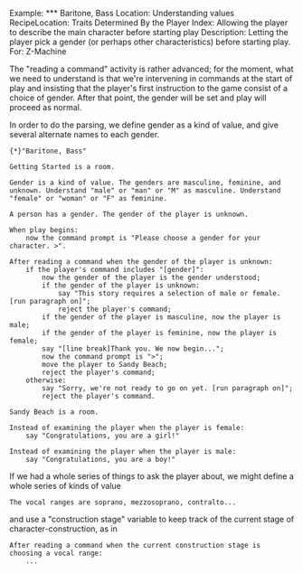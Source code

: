 Example: *** Baritone, Bass
Location: Understanding values
RecipeLocation: Traits Determined By the Player
Index: Allowing the player to describe the main character before starting play
Description: Letting the player pick a gender (or perhaps other characteristics) before starting play.
For: Z-Machine

  
The "reading a command" activity is rather advanced; for the moment, what we need to understand is that we're intervening in commands at the start of play and insisting that the player's first instruction to the game consist of a choice of gender. After that point, the gender will be set and play will proceed as normal.

  
In order to do the parsing, we define gender as a kind of value, and give several alternate names to each gender.

  

``` inform7
{*}"Baritone, Bass"

Getting Started is a room.

Gender is a kind of value. The genders are masculine, feminine, and unknown. Understand "male" or "man" or "M" as masculine. Understand "female" or "woman" or "F" as feminine.

A person has a gender. The gender of the player is unknown.

When play begins:
	now the command prompt is "Please choose a gender for your character. >".

After reading a command when the gender of the player is unknown:
	if the player's command includes "[gender]":
		now the gender of the player is the gender understood;
		if the gender of the player is unknown:
			say "This story requires a selection of male or female. [run paragraph on]";
			reject the player's command;
		if the gender of the player is masculine, now the player is male;
		if the gender of the player is feminine, now the player is female;
		say "[line break]Thank you. We now begin...";
		now the command prompt is ">";
		move the player to Sandy Beach;
		reject the player's command;
	otherwise:
		say "Sorry, we're not ready to go on yet. [run paragraph on]";
		reject the player's command.

Sandy Beach is a room.

Instead of examining the player when the player is female:
	say "Congratulations, you are a girl!"

Instead of examining the player when the player is male:
	say "Congratulations, you are a boy!"
```

  
If we had a whole series of things to ask the player about, we might define a whole series of kinds of value

  

``` inform7
The vocal ranges are soprano, mezzosoprano, contralto...
```

  
and use a "construction stage" variable to keep track of the current stage of character-construction, as in

  

``` inform7
After reading a command when the current construction stage is choosing a vocal range:
	...
```

